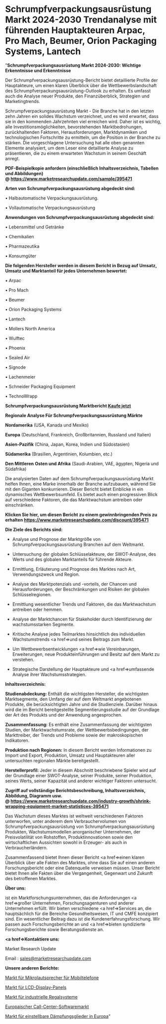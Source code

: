 # Schrumpfverpackungsausrüstung Markt 2024-2030 Trendanalyse mit führenden Hauptakteuren Arpac, Pro Mach, Beumer, Orion Packaging Systems, Lantech

"<strong>Schrumpfverpackungsausrüstung Markt 2024-2030: Wichtige Erkenntnisse und Erkenntnisse</strong>

Der Schrumpfverpackungsausrüstung-Bericht bietet detaillierte Profile der Hauptakteure, um einen klaren Überblick über die Wettbewerbslandschaft des Schrumpfverpackungsausrüstung-Outlook zu erhalten. Es umfasst auch die Analyse neuer Produkte, den Finanzüberblick, Strategien und Marketingtrends.

Schrumpfverpackungsausrüstung Markt - Die Branche hat in den letzten zehn Jahren ein solides Wachstum verzeichnet, und es wird erwartet, dass sie in den kommenden Jahrzehnten viel erreichen wird. Daher ist es wichtig, alle Investitionsmöglichkeiten, bevorstehenden Marktbedrohungen, zurückhaltenden Faktoren, Herausforderungen, Marktdynamiken und technologischen Fortschritte zu ermitteln, um die Position in der Branche zu stärken. Die vorgeschlagene Untersuchung hat alle oben genannten Elemente analysiert, um dem Leser eine detaillierte Analyse zu präsentieren, die zu einem erwarteten Wachstum in seinem Geschäft anregt.

<strong><b>PDF-Beispielkopie anfordern (einschließlich Inhaltsverzeichnis, Tabellen und Abbildungen) @ </b></strong><strong><a href=https://www.marketresearchupdate.com/sample/395471><strong>https://www.marketresearchupdate.com/sample/395471</u></a></strong></strong>

<strong>Arten von Schrumpfverpackungsausrüstung abgedeckt sind:</strong>

• Halbautomatische Verpackungsausrüstung.

• Vollautomatische Verpackungsausrüstung

<strong>Anwendungen von Schrumpfverpackungsausrüstung abgedeckt sind:</strong>

• Lebensmittel und Getränke

• Chemikalien

• Pharmazeutika

• Konsumgüter

<strong>Die folgenden Hersteller werden in diesem Bericht in Bezug auf Umsatz, Umsatz und Marktanteil für jedes Unternehmen bewertet:</strong>

• Arpac

• Pro Mach

• Beumer

• Orion Packaging Systems

• Lantech

• Mollers North America

• Wulftec

• Phoenix

• Sealed Air

• Signode

• Lachenmeier

• Schneider Packaging Equipment

• TechnoWrapp

<strong>Schrumpfverpackungsausrüstung Marktbericht <a href=https://www.marketresearchupdate.com/buynow/395471>Kaufe jetzt</a></strong>

<strong>Regionale Analyse Für Schrumpfverpackungsausrüstung Märkte</strong>

<strong>Nordamerika</strong> (USA, Kanada und Mexiko)

<strong>Europa</strong> (Deutschland, Frankreich, Großbritannien, Russland und Italien)

<strong>Asien-Pazifik</strong> (China, Japan, Korea, Indien und Südostasien)

<strong>Südamerika</strong> (Brasilien, Argentinien, Kolumbien, etc.)

<strong>Den Mittleren</strong> <strong>Osten und Afrika</strong> (Saudi-Arabien, VAE, ägypten, Nigeria und Südafrika)

Die analysierten Daten auf dem Schrumpfverpackungsausrüstung Markt helfen Ihnen, eine Marke innerhalb der Branche aufzubauen, während Sie mit den Giganten konkurrieren. Dieser Bericht bietet Einblicke in ein dynamisches Wettbewerbsumfeld. Es bietet auch einen progressiven Blick auf verschiedene Faktoren, die das Marktwachstum antreiben oder einschränken.

<strong>Klicken Sie hier, um diesen Bericht zu einem gewinnbringenden Preis zu erhalten
</strong><strong><a href=https://www.marketresearchupdate.com/discount/395471>https://www.marketresearchupdate.com/discount/395471</b></u></strong></a>

<strong>Die Ziele des Berichts sind:</strong>

- Analyse und Prognose der Marktgröße von Schrumpfverpackungsausrüstung Branchen auf dem Weltmarkt.

- Untersuchung der globalen Schlüsselakteure, der SWOT-Analyse, des Werts und des globalen Marktanteils für führende Akteure.

- Ermittlung, Erläuterung und Prognose des Marktes nach Art, Verwendungszweck und Region.

- Analyse des Marktpotenzials und -vorteils, der Chancen und Herausforderungen, der Beschränkungen und Risiken der globalen Schlüsselregionen.

- Ermittlung wesentlicher Trends und Faktoren, die das Marktwachstum antreiben oder hemmen.

- Analyse der Marktchancen für Stakeholder durch Identifizierung der wachstumsstarken Segmente.

- Kritische Analyse jedes Teilmarktes hinsichtlich des individuellen Wachstumstrends <a href=>und</a> seines Beitrags zum Markt.

- Um Wettbewerbsentwicklungen <a href=>wie</a> Vereinbarungen, Erweiterungen, neue Produkteinführungen und Besitz auf dem Markt zu verstehen.

- Strategische Darstellung der Hauptakteure und <a href=>umfas</a>sende Analyse ihrer Wachstumsstrategien.

<strong>Inhaltsverzeichnis:</strong>

<strong>Studienabdeckung:</strong> Enthält die wichtigsten Hersteller, die wichtigsten Marktsegmente, den Umfang der auf dem Weltmarkt angebotenen Produkte, die berücksichtigten Jahre und die Studienziele. Darüber hinaus wird die im Bericht bereitgestellte Segmentierungsstudie auf der Grundlage der Art des Produkts und der Anwendung angesprochen.

<strong>Zusammenfassung:</strong> Es enthält eine Zusammenfassung der wichtigsten Studien, der Marktwachstumsrate, der Wettbewerbsbedingungen, der Markttreiber, der Trends und Probleme sowie der makroskopischen Indikatoren.

<strong>Produktion nach Regionen:</strong> In diesem Bericht werden Informationen zu Import und Export, Produktion, Umsatz und Hauptakteuren aller untersuchten regionalen Märkte bereitgestellt.

<strong>Herstellerprofil:</strong> Jeder in diesem Abschnitt beschriebene Spieler wird auf der Grundlage einer SWOT-Analyse, seiner Produkte, seiner Produktion, seines Werts, seiner Kapazität und anderer wichtiger Faktoren untersucht.

<strong><b>Zugriff auf vollständige Berichtsbeschreibung, Inhaltsverzeichnis, Abbildung, Diagramm usw. @ </b></strong><strong><a href=https://www.marketresearchupdate.com/industry-growth/shrink-wrapping-equipment-market-statistices-395471>https://www.marketresearchupdate.com/industry-growth/shrink-wrapping-equipment-market-statistices-395471</a></strong>

Das Wachstum dieses Marktes ist weltweit verschiedenen Faktoren unterworfen, unter anderem dem Verbrauchervolumen von Schrumpfverpackungsausrüstung von Schrumpfverpackungsausrüstung Produkten, Wachstumsmodellen anorganischer Unternehmen, der Preisvolatilität von Rohstoffen, Produktinnovationen sowie den wirtschaftlichen Aussichten sowohl in Erzeuger- als auch in Verbraucherländern.

Zusammenfassend bietet Ihnen dieser Bericht <a href=>einen</a> klaren Überblick über alle Fakten des Marktes, ohne dass Sie auf einen anderen Forschungsbericht oder eine Datenquelle verweisen müssen. Unser Bericht bietet Ihnen alle Fakten über die Vergangenheit, Gegenwart und Zukunft des betroffenen Marktes.

<strong>Über uns:</strong>

 ist ein Marktforschungsunternehmen, das die Anforderungen <a href=>großer</a> Unternehmen, Forschungsagenturen und anderer Unternehmen erfüllt. Wir bieten verschiedene <a href=>Services</a> an, die hauptsächlich für die Bereiche Gesundheitswesen, IT und CMFE konzipiert sind. Ein wesentlicher Beitrag dazu ist die Kundenerfahrungsforschung. Wir passen auch Forschungsberichte an und <a href=>bieten</a> syndizierte Forschungsberichte sowie Beratungsdienste an.

<strong><a href=>Kontaktiere uns:</a></strong>

Market Research Update

Email : sales@marketresearchupdate.com

<strong>Unsere anderen Berichte:</strong>

<a href=https://www.linkedin.com/pulse/mobile-phone-micro-speakeres-market-size-growth>Markt für Mikrolautsprecher für Mobiltelefone</a>

<a href=https://www.linkedin.com/pulse/lcd-display-panel-market-opportunities-stay-ahead>Markt für LCD-Display-Panels</a>

<a href=https://www.linkedin.com/pulse/industrial-racking-systems-market-analysis-segment>Markt für industrielle Regalsysteme</a>

<a href=https://www.linkedin.com/pulse/europe-call-center-software-market-2023-manufacturers>Europaischer Call-Center-Softwaremarkt</a>

<a href=https://www.linkedin.com/pulse/europe-adjustable-attenuators-market-upcoming>Markt für einstellbare Dämpfungsglieder in Europa</a>"
